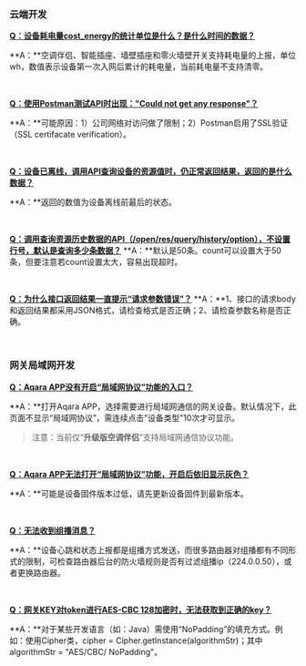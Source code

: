 ### **云端开发**

<u>**Q：设备耗电量cost_energy的统计单位是什么？是什么时间的数据？**</u>

**A：**空调伴侣、智能插座、墙壁插座和零火墙壁开关支持耗电量的上报，单位wh，数值表示设备第一次入网后累计的耗电量，当前耗电量不支持清零。

&nbsp;

<u>**Q：使用Postman测试API时出现："Could not get any response"？**</u>

**A：**可能原因：1）公司网络对访问做了限制；2）Postman启用了SSL验证（SSL certifacate verification）。

&nbsp;

<u>**Q：设备已离线，调用API查询设备的资源值时，仍正常返回结果，返回的是什么数据？**</u>

**A：**返回的数值为设备离线前最后的状态。

&nbsp;

**<u>Q：调用查询资源历史数据的API（/open/res/query/history/option），不设置行号，默认是查询多少条数据？</u>** 
**A：**默认是50条。count可以设置大于50条，但要注意若count设置太大，容易出现超时。

&nbsp;

**<u>Q：为什么接口返回结果一直提示“请求参数错误”？</u>** 
**A：**1、接口的请求body和返回结果都采用JSON格式，请检查格式是否正确；2、请检查参数名称是否正确。 

&nbsp;

### **网关局域网开发**

<u>**Q：Aqara APP没有开启“局域网协议”功能的入口？**</u>

**A：**打开Aqara APP，选择需要进行局域网通信的网关设备。默认情况下，此页面不显示“局域网协议”，需连续点击"设备类型"10次才可显示。 

> 注意：当前仅“**升级版空调伴侣**”支持局域网通信协议功能。

&nbsp;

<u>**Q：Aqara APP无法打开“局域网协议”功能，开启后依旧显示灰色？**</u>

**A：**可能是设备固件版本过低，请先更新设备固件到最新版本。

&nbsp;

<u>**Q：无法收到组播消息？**</u>

**A：**设备心跳和状态上报都是组播方式发送，而很多路由器对组播都有不同形式的限制，可检查路由器后台的防火墙规则是否有过滤组播ip（224.0.0.50），或者更换路由器。

&nbsp;

<u>**Q：网关KEY对token进行AES-CBC 128加密时，无法获取到正确的key？**</u>

**A：**对于某些开发语言（如：Java）需使用“NoPadding”的填充方式。例如：使用Cipher类，cipher = Cipher.getInstance(algorithmStr)；其中algorithmStr = "AES/CBC/ NoPadding"。

&nbsp;

